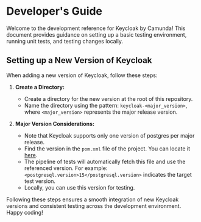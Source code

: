 # Developer's Guide

Welcome to the development reference for Keycloak by Camunda! This document provides guidance on setting up a basic testing environment, running unit tests, and testing changes locally.

## Setting up a New Version of Keycloak

When adding a new version of Keycloak, follow these steps:

1. **Create a Directory:**
   - Create a directory for the new version at the root of this repository.
   - Name the directory using the pattern: `keycloak-<major_version>`, where `<major_version>` represents the major release version.

2. **Major Version Considerations:**
   - Note that Keycloak supports only one version of postgres per major release.
   - Find the version in the `pom.xml` file of the project. You can locate it [here](https://github.com/keycloak/keycloak/blob/release/24.0/pom.xml).
   - The pipeline of tests will automatically fetch this file and use the referenced version. For example: `<postgresql.version>15</postgresql.version>` indicates the target test version.
   - Locally, you can use this version for testing.

Following these steps ensures a smooth integration of new Keycloak versions and consistent testing across the development environment. Happy coding!
